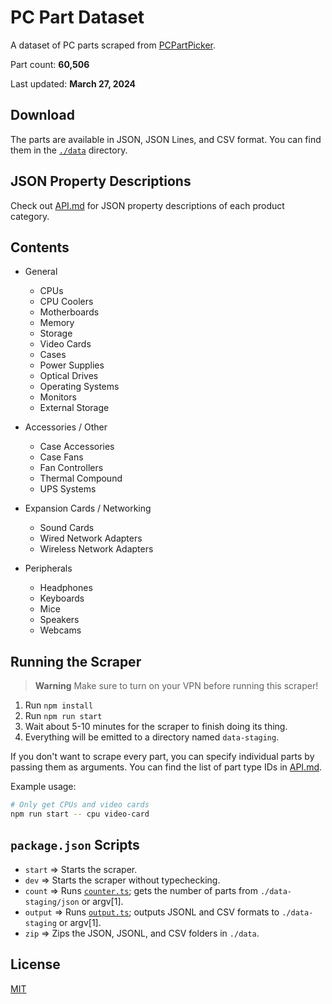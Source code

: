 # PC Part Dataset

A dataset of PC parts scraped from [PCPartPicker](https://pcpartpicker.com).

Part count: **60,506**

Last updated: **March 27, 2024**

## Download

The parts are available in JSON, JSON Lines, and CSV format. You can find them in the [`./data`](./data) directory.

## JSON Property Descriptions

Check out [API.md](./API.md) for JSON property descriptions of each product category.

## Contents

- General

  - CPUs
  - CPU Coolers
  - Motherboards
  - Memory
  - Storage
  - Video Cards
  - Cases
  - Power Supplies
  - Optical Drives
  - Operating Systems
  - Monitors
  - External Storage

- Accessories / Other

  - Case Accessories
  - Case Fans
  - Fan Controllers
  - Thermal Compound
  - UPS Systems

- Expansion Cards / Networking

  - Sound Cards
  - Wired Network Adapters
  - Wireless Network Adapters

- Peripherals
  - Headphones
  - Keyboards
  - Mice
  - Speakers
  - Webcams

## Running the Scraper

> **Warning**
> Make sure to turn on your VPN before running this scraper!

1. Run `npm install`
2. Run `npm run start`
3. Wait about 5-10 minutes for the scraper to finish doing its thing.
4. Everything will be emitted to a directory named `data-staging`.

If you don't want to scrape every part, you can specify individual parts by passing them as arguments. You can find the list of part type IDs in [API.md](./API.md).

Example usage:

```sh
# Only get CPUs and video cards
npm run start -- cpu video-card
```

## `package.json` Scripts

- `start` => Starts the scraper.
- `dev` => Starts the scraper without typechecking.
- `count` => Runs [`counter.ts`](./src/counter.ts); gets the number of parts from `./data-staging/json` or argv[1].
- `output` => Runs [`output.ts`](./src/output.ts); outputs JSONL and CSV formats to `./data-staging` or argv[1].
- `zip` => Zips the JSON, JSONL, and CSV folders in `./data`.

## License

[MIT](./LICENSE)
